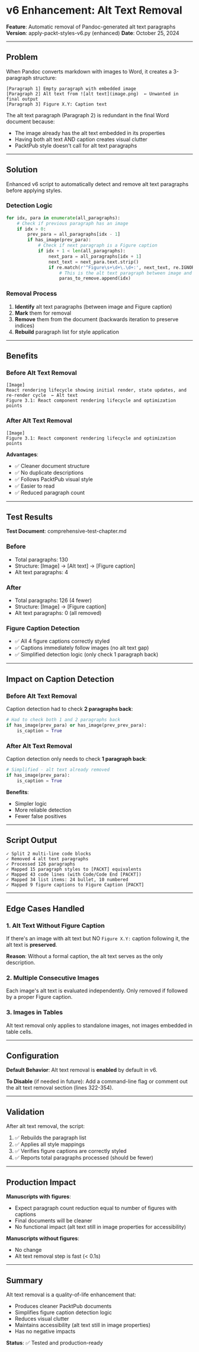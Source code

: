 # v6 Enhancement: Alt Text Removal

**Feature**: Automatic removal of Pandoc-generated alt text paragraphs
**Version**: apply-packt-styles-v6.py (enhanced)
**Date**: October 25, 2024

---

## Problem

When Pandoc converts markdown with images to Word, it creates a 3-paragraph structure:

```
[Paragraph 1] Empty paragraph with embedded image
[Paragraph 2] Alt text from ![alt text](image.png)  ← Unwanted in final output
[Paragraph 3] Figure X.Y: Caption text
```

The alt text paragraph (Paragraph 2) is redundant in the final Word document because:

- The image already has the alt text embedded in its properties
- Having both alt text AND caption creates visual clutter
- PacktPub style doesn't call for alt text paragraphs

---

## Solution

Enhanced v6 script to automatically detect and remove alt text paragraphs before applying styles.

### Detection Logic

```python
for idx, para in enumerate(all_paragraphs):
    # Check if previous paragraph has an image
    if idx > 0:
        prev_para = all_paragraphs[idx - 1]
        if has_image(prev_para):
            # Check if next paragraph is a Figure caption
            if idx + 1 < len(all_paragraphs):
                next_para = all_paragraphs[idx + 1]
                next_text = next_para.text.strip()
                if re.match(r'^Figure\s+\d+\.\d+:', next_text, re.IGNORECASE):
                    # This is the alt text paragraph between image and caption
                    paras_to_remove.append(idx)
```

### Removal Process

1. **Identify** alt text paragraphs (between image and Figure caption)
2. **Mark** them for removal
3. **Remove** them from the document (backwards iteration to preserve indices)
4. **Rebuild** paragraph list for style application

---

## Benefits

### Before Alt Text Removal

```
[Image]
React rendering lifecycle showing initial render, state updates, and re-render cycle  ← Alt text
Figure 3.1: React component rendering lifecycle and optimization points
```

### After Alt Text Removal

```
[Image]
Figure 3.1: React component rendering lifecycle and optimization points
```

**Advantages**:

- ✅ Cleaner document structure
- ✅ No duplicate descriptions
- ✅ Follows PacktPub visual style
- ✅ Easier to read
- ✅ Reduced paragraph count

---

## Test Results

**Test Document**: comprehensive-test-chapter.md

### Before

- Total paragraphs: 130
- Structure: [Image] → [Alt text] → [Figure caption]
- Alt text paragraphs: 4

### After

- Total paragraphs: 126 (4 fewer)
- Structure: [Image] → [Figure caption]
- Alt text paragraphs: 0 (all removed)

### Figure Caption Detection

- ✅ All 4 figure captions correctly styled
- ✅ Captions immediately follow images (no alt text gap)
- ✅ Simplified detection logic (only check 1 paragraph back)

---

## Impact on Caption Detection

### Before Alt Text Removal

Caption detection had to check **2 paragraphs back**:

```python
# Had to check both 1 and 2 paragraphs back
if has_image(prev_para) or has_image(prev_prev_para):
    is_caption = True
```

### After Alt Text Removal

Caption detection only needs to check **1 paragraph back**:

```python
# Simplified - alt text already removed
if has_image(prev_para):
    is_caption = True
```

**Benefits**:

- Simpler logic
- More reliable detection
- Fewer false positives

---

## Script Output

```
✓ Split 2 multi-line code blocks
✓ Removed 4 alt text paragraphs
✓ Processed 126 paragraphs
✓ Mapped 15 paragraph styles to [PACKT] equivalents
✓ Mapped 43 code lines (with Code/Code End [PACKT])
✓ Mapped 34 list items: 24 bullet, 10 numbered
✓ Mapped 9 figure captions to Figure Caption [PACKT]
```

---

## Edge Cases Handled

### 1. Alt Text Without Figure Caption

If there's an image with alt text but NO `Figure X.Y:` caption following it, the alt text is **preserved**.

**Reason**: Without a formal caption, the alt text serves as the only description.

### 2. Multiple Consecutive Images

Each image's alt text is evaluated independently. Only removed if followed by a proper Figure caption.

### 3. Images in Tables

Alt text removal only applies to standalone images, not images embedded in table cells.

---

## Configuration

**Default Behavior**: Alt text removal is **enabled** by default in v6.

**To Disable** (if needed in future):
Add a command-line flag or comment out the alt text removal section (lines 322-354).

---

## Validation

After alt text removal, the script:

1. ✅ Rebuilds the paragraph list
2. ✅ Applies all style mappings
3. ✅ Verifies figure captions are correctly styled
4. ✅ Reports total paragraphs processed (should be fewer)

---

## Production Impact

**Manuscripts with figures**:

- Expect paragraph count reduction equal to number of figures with captions
- Final documents will be cleaner
- No functional impact (alt text still in image properties for accessibility)

**Manuscripts without figures**:

- No change
- Alt text removal step is fast (< 0.1s)

---

## Summary

Alt text removal is a quality-of-life enhancement that:

- Produces cleaner PacktPub documents
- Simplifies figure caption detection logic
- Reduces visual clutter
- Maintains accessibility (alt text still in image properties)
- Has no negative impacts

**Status**: ✅ Tested and production-ready
